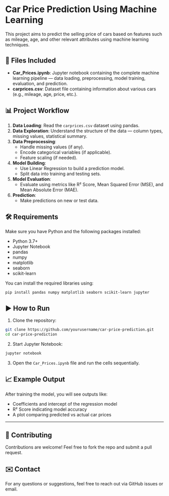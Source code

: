 # Car Price Prediction Using Machine Learning

This project aims to predict the selling price of cars based on features such as mileage, age, and other relevant attributes using machine learning techniques.

## 📂 Files Included

- **Car_Prices.ipynb**: Jupyter notebook containing the complete machine learning pipeline — data loading, preprocessing, model training, evaluation, and prediction.
- **carprices.csv**: Dataset file containing information about various cars (e.g., mileage, age, price, etc.).

## 📊 Project Workflow

1. **Data Loading**: Read the `carprices.csv` dataset using pandas.
2. **Data Exploration**: Understand the structure of the data — column types, missing values, statistical summary.
3. **Data Preprocessing**:
   - Handle missing values (if any).
   - Encode categorical variables (if applicable).
   - Feature scaling (if needed).
4. **Model Building**:
   - Use Linear Regression to build a prediction model.
   - Split data into training and testing sets.
5. **Model Evaluation**:
   - Evaluate using metrics like R² Score, Mean Squared Error (MSE), and Mean Absolute Error (MAE).
6. **Prediction**:
   - Make predictions on new or test data.

## 🛠️ Requirements

Make sure you have Python and the following packages installed:

- Python 3.7+
- Jupyter Notebook
- pandas
- numpy
- matplotlib
- seaborn
- scikit-learn

You can install the required libraries using:

```bash
pip install pandas numpy matplotlib seaborn scikit-learn jupyter
```
## ▶️ How to Run

1. Clone the repository:

```bash
git clone https://github.com/yourusername/car-price-prediction.git
cd car-price-prediction
```

2. Start Jupyter Notebook:

```bash
jupyter notebook
```

3. Open the `Car_Prices.ipynb` file and run the cells sequentially.

## 📈 Example Output

After training the model, you will see outputs like:

- Coefficients and intercept of the regression model
- R² Score indicating model accuracy
- A plot comparing predicted vs actual car prices

---

## 🤝 Contributing

Contributions are welcome! Feel free to fork the repo and submit a pull request.

## ✉️ Contact

For any questions or suggestions, feel free to reach out via GitHub issues or email.

